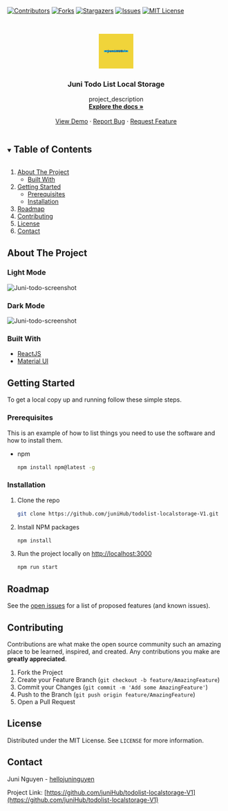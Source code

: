 <!-- PROJECT SHIELDS -->

[![Contributors][contributors-shield]][contributors-url]
[![Forks][forks-shield]][forks-url]
[![Stargazers][stars-shield]][stars-url]
[![Issues][issues-shield]][issues-url]
[![MIT License][license-shield]][license-url]


<!-- MARKDOWN LINKS & IMAGES -->
<!-- https://www.markdownguide.org/basic-syntax/#reference-style-links -->
[contributors-shield]: https://img.shields.io/github/contributors/juniHub/todolist-localstorage-V1.svg?style=for-the-badge
[contributors-url]: https://github.com/juniHub/todolist-localstorage-V1/graphs/contributors
[forks-shield]: https://img.shields.io/github/forks/juniHub/todolist-localstorage-V1.svg?style=for-the-badge
[forks-url]: https://github.com/juniHub/todolist-localstorage-V1/network/members
[stars-shield]: https://img.shields.io/github/stars/juniHub/todolist-localstorage-V1.svg?style=for-the-badge
[stars-url]: https://github.com/juniHub/todolist-localstorage-V1/stargazers
[issues-shield]: https://img.shields.io/github/issues/juniHub/todolist-localstorage-V1.svg?style=for-the-badge
[issues-url]: https://github.com/juniHub/todolist-localstorage-V1/issues
[license-shield]: https://img.shields.io/github/license/juniHub/todolist-localstorage-V1.svg?style=for-the-badge
[license-url]: https://github.com/juniHub/todolist-localstorage-V1/blob/master/LICENSE.txt


<!-- PROJECT LOGO -->
<br />
<p align="center">
  <a href="https://github.com/juniHub/todolist-localstorage-V1">
    <img src="logo.png" alt="Logo" width="80" height="80">
  </a>

  <h3 align="center">Juni Todo List Local Storage</h3>

  <p align="center">
    project_description
    <br />
    <a href="https://github.com/juniHub/todolist-localstorage-V1"><strong>Explore the docs »</strong></a>
    <br />
    <br />
    <a href="https://todo-localstorage-v1.netlify.app/" target="_blank">View Demo</a>
    ·
    <a href="https://github.com/juniHub/todolist-localstorage-V1
/issues">Report Bug</a>
    ·
    <a href="https://github.com/juniHub/todolist-localstorage-V1
/issues">Request Feature</a>
  </p>
</p>

<!-- TABLE OF CONTENTS -->
<details open="open">
  <summary><h2 style="display: inline-block">Table of Contents</h2></summary>
  <ol>
    <li>
      <a href="#about-the-project">About The Project</a>
      <ul>
        <li><a href="#built-with">Built With</a></li>
      </ul>
    </li>
    <li>
      <a href="#getting-started">Getting Started</a>
      <ul>
        <li><a href="#prerequisites">Prerequisites</a></li>
        <li><a href="#installation">Installation</a></li>
      </ul>
    </li>
    <li><a href="#roadmap">Roadmap</a></li>
    <li><a href="#contributing">Contributing</a></li>
    <li><a href="#license">License</a></li>
    <li><a href="#contact">Contact</a></li>
  </ol>
</details>



<!-- ABOUT THE PROJECT -->
## About The Project

### Light Mode
![Juni-todo-screenshot](https://res.cloudinary.com/dafolrlpj/image/upload/v1622723056/gallery/f0vqyoflmn923tngdiyp.png)

### Dark Mode
![Juni-todo-screenshot](https://res.cloudinary.com/dafolrlpj/image/upload/v1622723055/gallery/ezvf6navjth7pzqrrpt7.png)



### Built With

* [ReactJS](https://reactjs.org/)
* [Material UI](https://material-ui.com/)


<!-- GETTING STARTED -->
## Getting Started

To get a local copy up and running follow these simple steps.

### Prerequisites

This is an example of how to list things you need to use the software and how to install them.
* npm
  ```sh
  npm install npm@latest -g
  ```

### Installation

1. Clone the repo
   ```sh
   git clone https://github.com/juniHub/todolist-localstorage-V1.git
   ```
   
2. Install NPM packages
   ```sh
   npm install
   ```
   
3. Run the project locally on [http://localhost:3000](http://localhost:3000)

   ```sh
   npm run start
   ```


<!-- ROADMAP -->
## Roadmap

See the [open issues](https://github.com/juniHub/todolist-localstorage-V1/issues) for a list of proposed features (and known issues).



<!-- CONTRIBUTING -->
## Contributing

Contributions are what make the open source community such an amazing place to be learned, inspired, and created. Any contributions you make are **greatly appreciated**.

1. Fork the Project
2. Create your Feature Branch (`git checkout -b feature/AmazingFeature`)
3. Commit your Changes (`git commit -m 'Add some AmazingFeature'`)
4. Push to the Branch (`git push origin feature/AmazingFeature`)
5. Open a Pull Request



<!-- LICENSE -->
## License

Distributed under the MIT License. See `LICENSE` for more information.



<!-- CONTACT -->
## Contact

Juni Nguyen - [hellojuninguyen](hellojuninguyen@gmail.com)

Project Link: [https://github.com/juniHub/todolist-localstorage-V1](https://github.com/juniHub/todolist-localstorage-V1)




